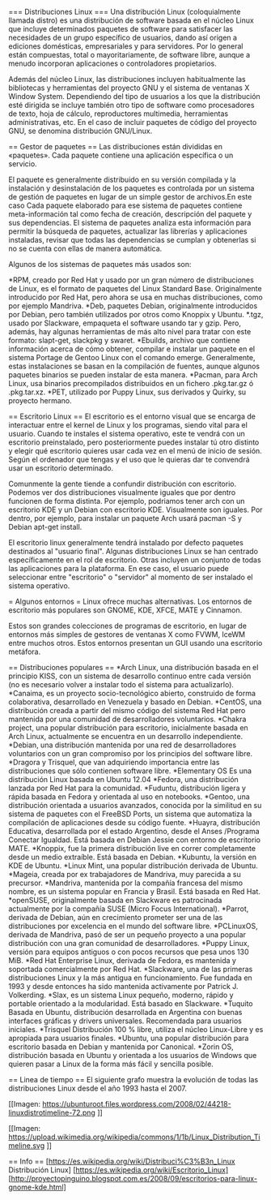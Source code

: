 === Distribuciones Linux ===
Una distribución Linux (coloquialmente llamada distro) es una distribución de software basada en el núcleo Linux que incluye determinados paquetes de software para satisfacer las necesidades de un grupo específico de usuarios, dando así origen a ediciones domésticas, empresariales y para servidores. Por lo general están compuestas, total o mayoritariamente, de software libre, aunque a menudo incorporan aplicaciones o controladores propietarios.

Además del núcleo Linux, las distribuciones incluyen habitualmente las bibliotecas y herramientas del proyecto GNU y el sistema de ventanas X Window System. Dependiendo del tipo de usuarios a los que la distribución esté dirigida se incluye también otro tipo de software como procesadores de texto, hoja de cálculo, reproductores multimedia, herramientas administrativas, etc. En el caso de incluir paquetes de código del proyecto GNU, se denomina distribución GNU/Linux.

== Gestor de paquetes ==
Las distribuciones están divididas en «paquetes». Cada paquete contiene una aplicación específica o un servicio.

El paquete es generalmente distribuido en su versión compilada y la instalación y desinstalación de los paquetes es controlada por un sistema de gestión de paquetes en lugar de un simple gestor de archivos.En este caso Cada paquete elaborado para ese sistema de paquetes contiene meta-información tal como fecha de creación, descripción del paquete y sus dependencias. El sistema de paquetes analiza esta información para permitir la búsqueda de paquetes, actualizar las librerías y aplicaciones instaladas, revisar que todas las dependencias se cumplan y obtenerlas si no se cuenta con ellas de manera automática.

Algunos de los sistemas de paquetes más usados son:

*RPM, creado por Red Hat y usado por un gran número de distribuciones de Linux, es el formato de paquetes del Linux Standard Base. Originalmente introducido por Red Hat, pero ahora se usa en muchas distribuciones, como por ejemplo Mandriva.
*Deb, paquetes Debian, originalmente introducidos por Debian, pero también utilizados por otros como Knoppix y Ubuntu. 
*.tgz, usado por Slackware, empaqueta el software usando tar y gzip. Pero, además, hay algunas herramientas de más alto nivel para tratar con este formato: slapt-get, slackpkg y swaret.
*Ebuilds, archivo que contiene información acerca de cómo obtener, compilar e instalar un paquete en el sistema Portage de Gentoo Linux con el comando emerge. Generalmente, estas instalaciones se basan en la compilación de fuentes, aunque algunos paquetes binarios se pueden instalar de esta manera.
*Pacman, para Arch Linux, usa binarios precompilados distribuidos en un fichero .pkg.tar.gz ó .pkg.tar.xz.
*PET, utilizado por Puppy Linux, sus derivados y Quirky, su proyecto hermano.

== Escritorio Linux ==
El escritorio es el entorno visual que se encarga de interactuar entre el kernel de Linux y los programas, siendo vital para el usuario. Cuando te instales el sistema operativo, este te vendrá con un escritorio preinstalado, pero posteriormente puedes instalar tú otro distinto y elegir qué escritorio quieres usar cada vez en el menú de inicio de sesión. Según el ordenador que tengas y el uso que le quieras dar te convendrá usar un escritorio determinado. 

Comunmente la gente tiende a confundir distribución con escritorio. Podemos ver dos distribuciones visualmente iguales que por dentro funcionen de forma distinta. Por ejemplo, podriamos tener arch con un escritorio KDE y un Debian con escritorio KDE. Visualmente son iguales. Por dentro, por ejemplo, para instalar un paquete Arch usará pacman -S y Debian apt-get install.

El escritorio linux generalmente tendrá instalado por defecto paquetes destinados al "usuario final". Algunas distribuciones Linux se han centrado específicamente en el rol de escritorio. Otras incluyen un conjunto de todas las aplicaciones para la plataforma. En ese caso, el usuario puede seleccionar entre "escritorio" o "servidor" al momento de ser instalado el sistema operativo.

= Algunos entornos =
Linux ofrece muchas alternativas. Los entornos de escritorio más populares son GNOME, KDE, XFCE, MATE y Cinnamon.

Estos son grandes colecciones de programas de escritorio, en lugar de entornos más simples de gestores de ventanas X como FVWM, IceWM entre muchos otros. Estos entornos presentan un GUI usando una escritorio metáfora.

== Distribuciones populares ==
*Arch Linux, una distribución basada en el principio KISS, con un sistema de desarrollo continuo entre cada versión (no es necesario volver a instalar todo el sistema para actualizarlo).
*Canaima, es un proyecto socio-tecnológico abierto, construido de forma colaborativa, desarrollado en Venezuela y basado en Debian.
*CentOS, una distribución creada a partir del mismo código del sistema Red Hat pero mantenida por una comunidad de desarrolladores voluntarios.
*Chakra project, una popular distribución para escritorio, inicialmente basada en Arch Linux, actualmente se encuentra en un desarrollo independiente.
*Debian, una distribución mantenida por una red de desarrolladores voluntarios con un gran compromiso por los principios del software libre.
*Dragora y Trisquel, que van adquiriendo importancia entre las distribuciones que sólo contienen software libre.
*Elementary OS Es una distribución Linux basada en Ubuntu 12.04
*Fedora, una distribución lanzada por Red Hat para la comunidad.
*Fuduntu, distribución ligera y rápida basada en Fedora y orientada al uso en notebooks.
*Gentoo, una distribución orientada a usuarios avanzados, conocida por la similitud en su sistema de paquetes con el FreeBSD Ports, un sistema que automatiza la compilación de aplicaciones desde su código fuente.
*Huayra, distribución Educativa, desarrollada por el estado Argentino, desde el Anses /Programa Conectar Igualdad. Está basada en Debian Jessie con entorno de escritorio MATE.
*Knoppix, fue la primera distribución live en correr completamente desde un medio extraíble. Está basada en Debian.
*Kubuntu, la versión en KDE de Ubuntu.
*Linux Mint, una popular distribución derivada de Ubuntu.
*Mageia, creada por ex trabajadores de Mandriva, muy parecida a su precursor.
*Mandriva, mantenida por la compañía francesa del mismo nombre, es un sistema popular en Francia y Brasil. Está basada en Red Hat.
*openSUSE, originalmente basada en Slackware es patrocinada actualmente por la compañía SUSE (Micro Focus International).
*Parrot, derivada de Debian, aún en crecimiento prometer ser una de las distribuciones por excelencia en el mundo del software libre.
*PCLinuxOS, derivada de Mandriva, pasó de ser un pequeño proyecto a una popular distribución con una gran comunidad de desarrolladores.
*Puppy Linux, versión para equipos antiguos o con pocos recursos que pesa unos 130 MiB.
*Red Hat Enterprise Linux, derivada de Fedora, es mantenida y soportada comercialmente por Red Hat.
*Slackware, una de las primeras distribuciones Linux y la más antigua en funcionamiento. Fue fundada en 1993 y desde entonces ha sido mantenida activamente por Patrick J. Volkerding.
*Slax, es un sistema Linux pequeño, moderno, rápido y portable orientado a la modularidad. Está basado en Slackware.
*Tuquito Basada en Ubuntu, distribución desarrollada en Argentina con buenas interfaces gráficas y drivers universales. Recomendada para usuarios iniciales.
*Trisquel Distribución 100 % libre, utiliza el núcleo Linux-Libre y es apropiada para usuarios finales.
*Ubuntu, una popular distribución para escritorio basada en Debian y mantenida por Canonical.
*Zorin OS, distribución basada en Ubuntu y orientada a los usuarios de Windows que quieren pasar a Linux de la forma más fácil y sencilla posible.


== Linea de tiempo ==
El siguiente grafo muestra la evolución de todas las distribuciones Linux desde el año 1993 hasta el 2007.

[[Imagen: https://ubunturoot.files.wordpress.com/2008/02/44218-linuxdistrotimeline-72.png ]]

[[Imagen: https://upload.wikimedia.org/wikipedia/commons/1/1b/Linux_Distribution_Timeline.svg ]]



== Info ==
[https://es.wikipedia.org/wiki/Distribuci%C3%B3n_Linux Distribución Linux]
[https://es.wikipedia.org/wiki/Escritorio_Linux]
[http://proyectopinguino.blogspot.com.es/2008/09/escritorios-para-linux-gnome-kde.html]
